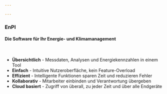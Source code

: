 ```yaml
---

---
```


### EnPI

#### Die Software für Ihr Energie- und Klimamanagement

<br>

- **Übersichtlich** - Messdaten, Analysen und Energiekennzahlen in einem Tool
- **Einfach** - Intuitive Nutzeroberfläche, kein Feature-Overload
- **Effizient** - Intelligente Funktionen sparen Zeit und reduzieren Fehler
- **Kollaborativ** - Mitarbeiter einbinden und Verantwortung übergeben
- **Cloud basiert** - Zugriff von überall, zu jeder Zeit und über alle Endgeräte
